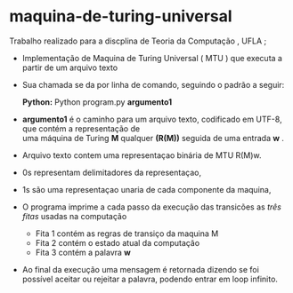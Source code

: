 # maquina-de-turing-universal

Trabalho realizado para a discplina de Teoria da Computação , UFLA ;

- Implementação de Maquina de Turing Universal ( MTU ) que executa a partir de um arquivo texto
- Sua chamada se da por linha de comando, seguindo o padrão a seguir:
  
    __Python:__
      Python program.py __argumento1__

- __argumento1__ é	o	caminho	para	um arquivo	texto,	codificado	em	UTF-8,	que	contém	a representação	de	
  uma	máquina	de	Turing __M__ qualquer	__(R(M))__	seguida	de	uma	entrada __w__ .
  
- Arquivo texto contem uma representaçao binária de MTU R(M)w.
- 0s representam delimitadores da representaçao,
- 1s são uma representaçao unaria de cada componente da maquina,

- O programa imprime a cada passo da execução das transicões as _três fitas_ usadas na computação
  - Fita 1 contém as regras de transiço da maquina M
  - Fita 2 contém o estado atual da computação
  - Fita 3 contém a palavra __w__
- Ao final da execução uma mensagem é retornada dizendo se foi possível aceitar ou rejeitar a palavra, podendo entrar em loop infinito. 

